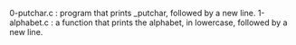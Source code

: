 0-putchar.c : program that prints _putchar, followed by a new line.
1-alphabet.c : a function that prints the alphabet, in lowercase, followed by a new line.
